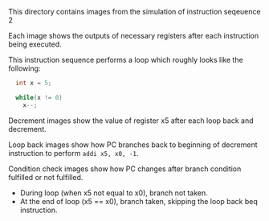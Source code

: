 This directory contains images from the simulation of instruction seqeuence 2

Each image shows the outputs of necessary registers after each instruction being executed.

This instruction sequence performs a loop which roughly looks like the following:

``` C
  int x = 5;

  while(x != 0)
    x--;

```
  

Decrement images show the value of register x5 after each loop back and decrement.

Loop back images show how PC branches back to beginning of decrement instruction to perform `addi x5, x0, -1`.

Condition check images show how PC changes after branch condition fulfilled or not fulfilled.
  - During loop (when x5 not equal to x0), branch not taken.
  - At the end of loop (x5 == x0), branch taken, skipping the loop back beq instruction.
